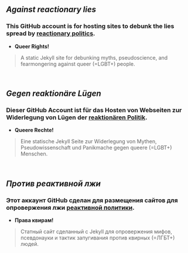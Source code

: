 ##  _Against reactionary lies_

### This GitHub account is for hosting sites to debunk the lies spread by [reactionary politics](https://en.wikipedia.org/wiki/Reactionary).
- **Queer Rights!** 
> A static Jekyll site for debunking myths, pseudoscience, and fearmongering against queer (=LGBT+) people.

<br>

## _Gegen reaktionäre Lügen_

### Dieser GitHub Account ist für das Hosten von Webseiten zur Widerlegung von Lügen der [reaktionären Politik](https://de.wikipedia.org/wiki/Reaktion_(Politik)).
- **Queere Rechte!** 
> Eine statische Jekyll Seite zur Widerlegung von Mythen, Pseudowissenschaft und Panikmache gegen queere (=LGBT+) Menschen.

<br>

## _Против реактивной лжи_
### Этот аккаунт GitHub сделан для размещения сайтов для опровержения лжи [реактивной политики](https://ru.wikipedia.org/wiki/%D0%9F%D0%BE%D0%BB%D0%B8%D1%82%D0%B8%D1%87%D0%B5%D1%81%D0%BA%D0%B0%D1%8F_%D1%80%D0%B5%D0%B0%D0%BA%D1%86%D0%B8%D1%8F).
- **Права квирам!** 
> Статный сайт сделанный с Jekyll для опровержения мифов, псевдонауки и тактик запугивания против квирных (=ЛГБТ+) людей.
